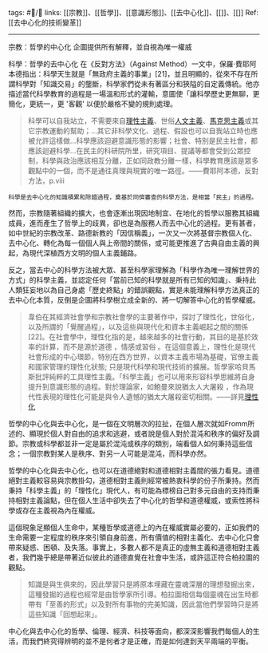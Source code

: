 tags: #📝️/🌱 
links: [[宗教]]、[[哲學]]、[[意識形態]]、[[去中心化]]、[[]]、[[]]
Ref: 
[[去中心化的技術變革]]

---
宗教：哲學的中心化
	企圖提供所有解釋，並自視為唯一權威

科學：哲學的去中心化
	在《反對方法》（Against Method）一文中，保羅·費耶阿本德指出：科學天生就是「無政府主義的事業」[21]，並且明顯的，從來不存在所謂科學對「知識交易」的壟斷，科學家們從未有著區分和狹隘的自定義傳統。他亦描述當代科學教育的過程是一場溫和形式的灌輸，意圖使「讓科學歷史更無聊，更簡化，更統一，更 '客觀' 以便於嚴格不變的規則處理。
	
>科學可以自我站立，不需要來自[理性主義](https://zh.wikipedia.org/wiki/%E7%90%86%E6%80%A7%E4%B8%BB%E4%B9%89 "理性主義")、世俗[人文主義](https://zh.wikipedia.org/wiki/%E4%BA%BA%E6%96%87%E4%B8%BB%E4%B9%89 "人文主義")、[馬克思主義](https://zh.wikipedia.org/wiki/%E9%A9%AC%E5%85%8B%E6%80%9D%E4%B8%BB%E4%B9%89 "馬克思主義")或其它宗教運動的幫助；...其它非科學文化、過程、假設也可以自我站立時也應被允許這樣做...科學應該迴避意識形態的影響；社會、特別是民主社會，都應該迴避科學...在民主的科研院所里，研究項目、提議等都會受到公眾控制，科學與政治應該相互分離，正如同政教分離一樣，科學教育應該是眾多觀點中的一個，而不是通往真理與現實的唯一路徑。——費耶阿本德，反對方法，p.viii
	
	科學是去中心化的知識積累和除錯過程，奠基於同儕審查的科學方法，是相當「民主」的過程。


然而，宗教隨著組織的擴大，也會逐漸出現因地制宜、在地化的哲學以服務其組織成員，進而產生了哲學上的歧異，卻也是為服務人而去中心化的過程。更有甚者，如中世紀的宗教改革、路德新教的「因信稱義」，一次又一次將基督宗教個人化、去中心化、轉化為每一個個人與上帝間的關係，或可能更推進了古典自由主義的興起，為現代深植西方文明的個人主義鋪路。

反之，當去中心的科學方法被大眾、甚至科學家理解為「科學作為唯一理解世界的方式」的科學主義，並認定任何「當前已知的科學就是所有已知的知識」、秉持此人類狂妄地以為自己身處「歷史終點」的錯誤觀點，實是未能理解科學方法真正的去中心化本質，反倒是企圖將科學樹立成全新的、將一切解答中心化的哲學權威。

>韋伯在其經濟社會學和宗教社會學的主要著作中，探討了理性化，世俗化，以及所謂的「覺醒過程」，以及這些與現代化和資本主義崛起之間的關係[22]。在社會學中，理性化指的是，越來越多的社會行動，其目的是基於效率的計算，而不是源於道德 ，情感或習俗 。在這個意義上，理性化是現代社會形成的中心環節，特別在西方世界，以資本主義市場為基礎，官僚主義和國家管理的理性化狀態; 只是現代科學和現代技術的擴展。哲學家哈貝馬斯批評純粹的工具理性主義。「科學主義」也可以用來形容科學思維將自身提升到意識形態的過程。對於理論家，如鮑曼來說猶太人大屠殺 ，作為現代性表現的理性化可能是與令人遺憾的猶太大屠殺密切相關。——詳見[理性化](<https://zh.wikipedia.org/wiki/%E7%90%86%E6%80%A7%E5%8C%96_(%E7%A4%BE%E4%BC%9A%E5%AD%A6)>)

哲學的中心化與去中心化，是一個在文明層次的拉扯，在個人層次就如Fromm所述的、顯現於個人對自由的追求和逃避，或者說是個人對於混沌和秩序的偏好及調節。宗教或科學都並非一定是屬於混沌或秩序的類別，端看個人如何秉持這些信念；一個宗教對某人是秩序、對另一人可能是混沌，而科學亦然。

哲學的中心化與去中心化，也可以在道德絕對和道德相對主義間的張力看見。道德絕對主義較容易與宗教掛勾，道德相對主義則經常被熱衷科學的份子所秉持。然而秉持「科學主義」的「理性化」現代人，有可能為標榜自己對多元自由的支持而秉持相對主義論點，但在個人生活中卻失去了中心化的哲學和道德權威，或索性將科學或存在主義視為內在權威。

這個現象足顯個人生命中，某種哲學或道德上的內在權威實屬必要的，正如我們的生命需要一定程度的秩序來引領自身前進，所有價值的相對主義化、去中心化只會帶來疑惑、困頓、及失落。事實上，多數人都不是真正的虛無主義和道德相對主義者，我們幾乎總是帶著近似彼此的道德直覺在社會中生活，或許這正符合柏拉圖的觀點。

>知識是與生俱來的，因此學習只是將原本埋藏在靈魂深層的理想發掘出來，這種發掘的過程也經常是由哲學家所引導。柏拉圖相信每個靈魂在出生時都帶有「至善的形式」以及對所有事物的完美知識，因此當他們學習時只是將這些知識「回想起來」。

中心化與去中心化的哲學、倫理、經濟、科技等面向，都深深影響我們每個人的生活，而我們終究得辨明的並不是何者才是正確，而是如何達到天平兩端的平衡。